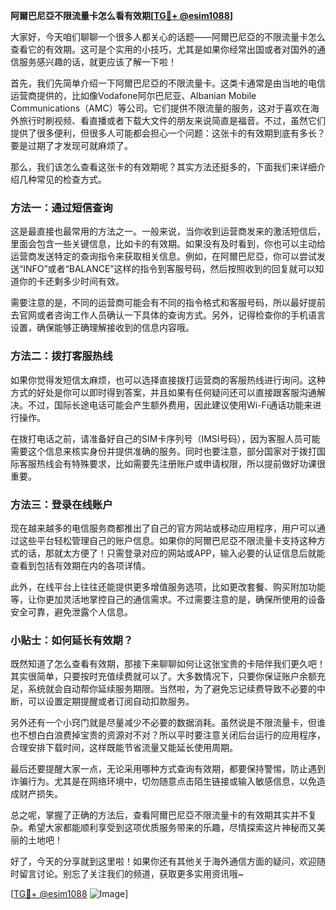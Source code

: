 **阿爾巴尼亞不限流量卡怎么看有效期[[TG💪+ @esim1088](https://t.me/s/esim1088)]**

大家好，今天咱们聊聊一个很多人都关心的话题——阿爾巴尼亞的不限流量卡怎么查看它的有效期。这可是个实用的小技巧，尤其是如果你经常出国或者对国外的通信服务感兴趣的话，就更应该了解一下啦！

首先，我们先简单介绍一下阿爾巴尼亞的不限流量卡。这类卡通常是由当地的电信运营商提供的，比如像Vodafone阿尔巴尼亚、Albanian Mobile Communications（AMC）等公司。它们提供不限流量的服务，这对于喜欢在海外旅行时刷视频、看直播或者下载大文件的朋友来说简直是福音。不过，虽然它们提供了很多便利，但很多人可能都会担心一个问题：这张卡的有效期到底有多长？要是过期了才发现可就麻烦了。

那么，我们该怎么查看这张卡的有效期呢？其实方法还挺多的，下面我们来详细介绍几种常见的检查方式。

### 方法一：通过短信查询

这是最直接也最常用的方法之一。一般来说，当你收到运营商发来的激活短信后，里面会包含一些关键信息，比如卡的有效期。如果没有及时看到，你也可以主动给运营商发送特定的查询指令来获取相关信息。例如，在阿爾巴尼亞，你可以尝试发送“INFO”或者“BALANCE”这样的指令到客服号码，然后按照收到的回复就可以知道你的卡还剩多少时间有效。

需要注意的是，不同的运营商可能会有不同的指令格式和客服号码，所以最好提前去官网或者咨询工作人员确认一下具体的查询方式。另外，记得检查你的手机语言设置，确保能够正确理解接收到的信息内容哦。

### 方法二：拨打客服热线

如果你觉得发短信太麻烦，也可以选择直接拨打运营商的客服热线进行询问。这种方式的好处是你可以即时得到答案，并且如果有任何疑问还可以直接跟客服沟通解决。不过，国际长途电话可能会产生额外费用，因此建议使用Wi-Fi通话功能来进行操作。

在拨打电话之前，请准备好自己的SIM卡序列号（IMSI号码），因为客服人员可能需要这个信息来核实身份并提供准确的服务。同时也要注意，部分国家对于拨打国际客服热线会有特殊要求，比如需要先注册账户或申请权限，所以提前做好功课很重要。

### 方法三：登录在线账户

现在越来越多的电信服务商都推出了自己的官方网站或移动应用程序，用户可以通过这些平台轻松管理自己的账户信息。如果你的阿爾巴尼亞不限流量卡支持这种方式的话，那就太方便了！只需登录对应的网站或APP，输入必要的认证信息后就能查看到包括有效期在内的各项详情。

此外，在线平台上往往还能提供更多增值服务选项，比如更改套餐、购买附加功能等，让你更加灵活地掌控自己的通信需求。不过需要注意的是，确保所使用的设备安全可靠，避免泄露个人信息。

### 小贴士：如何延长有效期？

既然知道了怎么查看有效期，那接下来聊聊如何让这张宝贵的卡陪伴我们更久吧！其实很简单，只要按时充值续费就可以了。大多数情况下，只要你保证账户余额充足，系统就会自动帮你延续服务期限。当然啦，为了避免忘记续费导致不必要的中断，可以设置定期提醒或者订阅自动扣款服务。

另外还有一个小窍门就是尽量减少不必要的数据消耗。虽然说是不限流量卡，但谁也不想白白浪费掉宝贵的资源对不对？所以平时要注意关闭后台运行的应用程序，合理安排下载时间，这样既能节省流量又能延长使用周期。

最后还要提醒大家一点，无论采用哪种方式查询有效期，都要保持警惕，防止遇到诈骗行为。尤其是在网络环境中，切勿随意点击陌生链接或输入敏感信息，以免造成财产损失。

总之呢，掌握了正确的方法后，查看阿爾巴尼亞不限流量卡的有效期其实并不复杂。希望大家都能顺利享受到这项优质服务带来的乐趣，尽情探索这片神秘而又美丽的土地吧！

好了，今天的分享就到这里啦！如果你还有其他关于海外通信方面的疑问，欢迎随时留言讨论。别忘了关注我们的频道，获取更多实用资讯哦~

[[TG💪+ @esim1088](https://t.me/s/esim1088) ![Image](https://i.postimg.cc/4NQfJmqS/Snipaste-2025-05-13-00-14-12.png)]